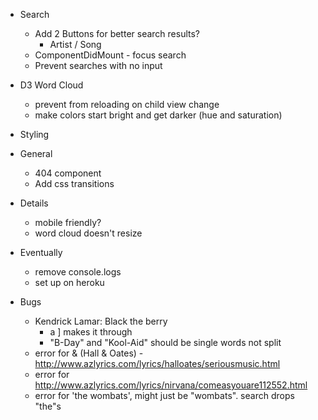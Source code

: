 - Search
    - Add 2 Buttons for better search results?
        - Artist / Song
    - ComponentDidMount - focus search
    - Prevent searches with no input
    
- D3 Word Cloud
    - prevent from reloading on child view change
    - make colors start bright and get darker (hue and saturation)

- Styling

- General
    - 404 component
    - Add css transitions

- Details
    - mobile friendly?
    - word cloud doesn't resize

- Eventually
    - remove console.logs
    - set up on heroku

- Bugs
    - Kendrick Lamar: Black the berry
        - a ] makes it through
        - "B-Day" and "Kool-Aid" should be single words not split
    - error for & (Hall & Oates) - http://www.azlyrics.com/lyrics/halloates/seriousmusic.html
    - error for http://www.azlyrics.com/lyrics/nirvana/comeasyouare112552.html
    - error for 'the wombats', might just be "wombats". search drops "the"s